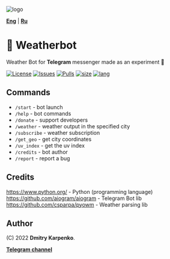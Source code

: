 ![logo](https://user-images.githubusercontent.com/69617058/172456633-6d025208-5e0a-4b0d-9842-2a630dc4d6a7.png)

[**Eng**](https://github.com/Erghel/Weather-bot/blob/master/README.md) | [**Ru**](https://github.com/Erghel/Weather-bot/blob/master/README-ru.md)
# 💬 Weatherbot
Weather Bot for **Telegram** messenger made as an experiment 🔎

[![License](https://img.shields.io/github/license/Dimkarpenko/Weatherbot?label=license&style=flat-square)](./LICENSE)
[![Issues](https://img.shields.io:/github/issues/Dimkarpenko/Weatherbot?style=flat-square)](https://github.com/Dimkarpenko/Weatherbot/issues)
[![Pulls](https://img.shields.io:/github/issues-pr/Dimkarpenko/Weatherbot?style=flat-square)](https://github.com/Dimkarpenko/Weatherbot/pulls)
[![size](https://img.shields.io:/github/languages/code-size/Dimkarpenko/Weatherbot?style=flat-square)](https://github.com/Dimkarpenko/Weatherbot)
[![lang](https://img.shields.io:/github/languages/top/Dimkarpenko/Weatherbot?style=flat-square)](https://github.com/Dimkarpenko/Weatherbot)

## Commands
- ``/start`` - bot launch    
- ``/help`` - bot commands    
- ``/donate`` - support developers    
- ``/weather`` - weather output in the specified city     
- ``/subscribe`` - weather subscription    
- ``/get_geo`` - get city coordinates    
- ``/uv_index`` - get the uv index    
- ``/credits`` - bot author    
- ``/report`` - report a bug    

## Credits
https://www.python.org/ - Python (programming language)  
https://github.com/aiogram/aiogram - Telegram Bot lib   
https://github.com/csparpa/pyowm - Weather parsing lib  

## Author
(C) 2022 **Dmitry Karpenko**.

[**Telegram channel**](https://t.me/owm_bot)
